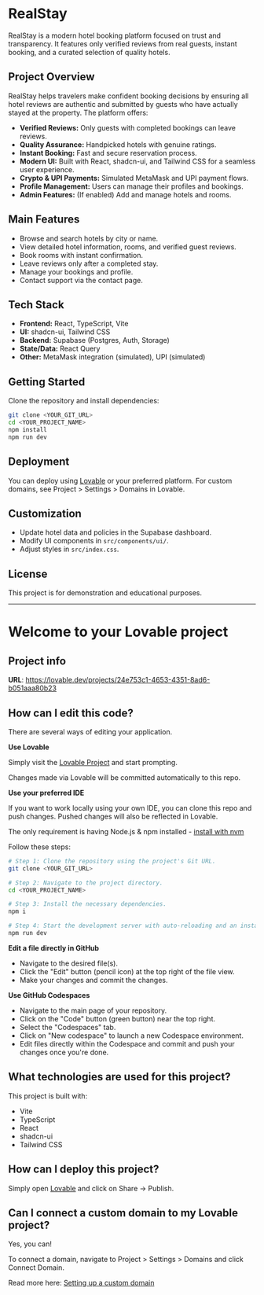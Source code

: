 # RealStay

RealStay is a modern hotel booking platform focused on trust and transparency. It features only verified reviews from real guests, instant booking, and a curated selection of quality hotels.

## Project Overview

RealStay helps travelers make confident booking decisions by ensuring all hotel reviews are authentic and submitted by guests who have actually stayed at the property. The platform offers:

- **Verified Reviews:** Only guests with completed bookings can leave reviews.
- **Quality Assurance:** Handpicked hotels with genuine ratings.
- **Instant Booking:** Fast and secure reservation process.
- **Modern UI:** Built with React, shadcn-ui, and Tailwind CSS for a seamless user experience.
- **Crypto & UPI Payments:** Simulated MetaMask and UPI payment flows.
- **Profile Management:** Users can manage their profiles and bookings.
- **Admin Features:** (If enabled) Add and manage hotels and rooms.

## Main Features

- Browse and search hotels by city or name.
- View detailed hotel information, rooms, and verified guest reviews.
- Book rooms with instant confirmation.
- Leave reviews only after a completed stay.
- Manage your bookings and profile.
- Contact support via the contact page.

## Tech Stack

- **Frontend:** React, TypeScript, Vite
- **UI:** shadcn-ui, Tailwind CSS
- **Backend:** Supabase (Postgres, Auth, Storage)
- **State/Data:** React Query
- **Other:** MetaMask integration (simulated), UPI (simulated)

## Getting Started

Clone the repository and install dependencies:

```sh
git clone <YOUR_GIT_URL>
cd <YOUR_PROJECT_NAME>
npm install
npm run dev
```

## Deployment

You can deploy using [Lovable](https://lovable.dev/projects/24e753c1-4653-4351-8ad6-b051aaa80b23) or your preferred platform. For custom domains, see Project > Settings > Domains in Lovable.

## Customization

- Update hotel data and policies in the Supabase dashboard.
- Modify UI components in `src/components/ui/`.
- Adjust styles in `src/index.css`.

## License

This project is for demonstration and educational purposes.

---

# Welcome to your Lovable project

## Project info

**URL**: https://lovable.dev/projects/24e753c1-4653-4351-8ad6-b051aaa80b23

## How can I edit this code?

There are several ways of editing your application.

**Use Lovable**

Simply visit the [Lovable Project](https://lovable.dev/projects/24e753c1-4653-4351-8ad6-b051aaa80b23) and start prompting.

Changes made via Lovable will be committed automatically to this repo.

**Use your preferred IDE**

If you want to work locally using your own IDE, you can clone this repo and push changes. Pushed changes will also be reflected in Lovable.

The only requirement is having Node.js & npm installed - [install with nvm](https://github.com/nvm-sh/nvm#installing-and-updating)

Follow these steps:

```sh
# Step 1: Clone the repository using the project's Git URL.
git clone <YOUR_GIT_URL>

# Step 2: Navigate to the project directory.
cd <YOUR_PROJECT_NAME>

# Step 3: Install the necessary dependencies.
npm i

# Step 4: Start the development server with auto-reloading and an instant preview.
npm run dev
```

**Edit a file directly in GitHub**

- Navigate to the desired file(s).
- Click the "Edit" button (pencil icon) at the top right of the file view.
- Make your changes and commit the changes.

**Use GitHub Codespaces**

- Navigate to the main page of your repository.
- Click on the "Code" button (green button) near the top right.
- Select the "Codespaces" tab.
- Click on "New codespace" to launch a new Codespace environment.
- Edit files directly within the Codespace and commit and push your changes once you're done.

## What technologies are used for this project?

This project is built with:

- Vite
- TypeScript
- React
- shadcn-ui
- Tailwind CSS

## How can I deploy this project?

Simply open [Lovable](https://lovable.dev/projects/24e753c1-4653-4351-8ad6-b051aaa80b23) and click on Share -> Publish.

## Can I connect a custom domain to my Lovable project?

Yes, you can!

To connect a domain, navigate to Project > Settings > Domains and click Connect Domain.

Read more here: [Setting up a custom domain](https://docs.lovable.dev/tips-tricks/custom-domain#step-by-step-guide)
